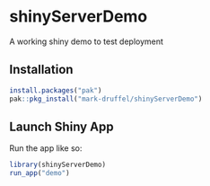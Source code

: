 
<!-- README.md is generated from README.Rmd. Please edit that file -->

# shinyServerDemo

A working shiny demo to test deployment

## Installation

``` r
install.packages("pak")
pak::pkg_install("mark-druffel/shinyServerDemo")
```

## Launch Shiny App

Run the app like so:

``` r
library(shinyServerDemo)
run_app("demo")
```
